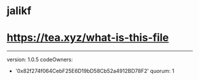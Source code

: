 # jalikf
# https://tea.xyz/what-is-this-file
---
version: 1.0.5
codeOwners:
  - '0x82f274f064CebF25E6D19bD58Cb52a4912BD78F2'
quorum: 1
